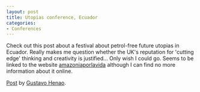 ```yaml
---
layout: post
title: Utopias conference, Ecuador
categories:
- Conferences
---
```

Check out this post about a festival about petrol-free future utopias in 
Ecuador. Really makes me question whether the UK's reputation for 'cutting edge' 
thinking and creativity is justified... Only wish I could go. Seems to 
be linked to the website [amazoniaporlavida](http://www.amazoniaporlavida.org/es/Feria-de-las-utopias-concretas/) 
although I can find no more information about it online. 
<div id="fb-root"></div> <script>(function(d, s, id) { var js, fjs = d.getElementsByTagName(s)[0]; if (d.getElementById(id)) return; js = d.createElement(s); js.id = id; js.src = "//connect.facebook.net/en_US/all.js#xfbml=1"; fjs.parentNode.insertBefore(js, fjs); }(document, 'script', 'facebook-jssdk'));</script>
<div class="fb-post" data-href="https://www.facebook.com/photo.php?fbid=10151799298403424&amp;set=a.10151799281438424.1073741826.698708423&amp;type=1" data-width="550"><div class="fb-xfbml-parse-ignore"><a href="https://www.facebook.com/photo.php?fbid=10151799298403424&amp;set=a.10151799281438424.1073741826.698708423&amp;type=1">Post</a> by <a href="https://www.facebook.com/gustavoahenao">Gustavo Henao</a>.</div></div>




